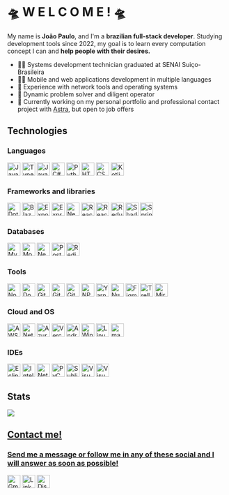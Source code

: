 <div>
  <h1>🛸 W E L C O M E ! 🛸</h1> 
  <p>My name is <strong>João Paulo</strong>, and I'm a <strong>brazilian full-stack developer</strong>. Studying development tools since 2022, my goal is to learn every computation concept I can and <strong>help people with their desires.</strong></p>  
</div>
<div>
  <ul>
    <li>👨‍🎓 Systems development technician graduated at SENAI Suiço-Brasileira</li>
    <li>🧑‍💻 Mobile and web applications development in multiple languages</li>
    <li>🛜 Experience with network tools and operating systems</li>
    <li>🦾 Dynamic problem solver and diligent operator</li>
    <li>💼 Currently working on my personal portfolio and professional contact project with <a href="https://github.com/astra-software">Astra</a>, but open to job offers</li>
  </ul>
</div>
<div>
  <h2>Technologies</h2>
  <h3>Languages</h3>
  
  <img src="https://img.shields.io/badge/JavaScript-F7DF1E?logo=javascript&logoColor=000" height="30" alt="JavaScript"  />
  <img src="https://img.shields.io/badge/TypeScript-3178C6?logo=typescript&logoColor=fff" height="30" alt="TypeScript"  />
  <img src="https://img.shields.io/badge/Java-%23ED8B00.svg?logo=openjdk&logoColor=white" height="30" alt="Java"  />
  <img src="https://custom-icon-badges.demolab.com/badge/C%23-%23239120.svg?logo=cshrp&logoColor=white" height="30" alt="C#"  />
  <img src="https://img.shields.io/badge/Python-3776AB?logo=python&logoColor=fff" height="30" alt="Python"  />
  <img src="https://img.shields.io/badge/HTML-%23E34F26.svg?logo=html5&logoColor=white" height="30" alt="HTML"  />
  <img src="https://img.shields.io/badge/CSS-1572B6?logo=css3&logoColor=fff" height="30" alt="CSS"  />
  <img src="https://img.shields.io/badge/Kotlin-%237F52FF.svg?logo=kotlin&logoColor=white" height="30" alt="Kotlin"  />
  <h3>Frameworks and libraries</h3>
  <img src="https://img.shields.io/badge/.NET-512BD4?logo=dotnet&logoColor=fff" height="30" alt="DotNet"  />
  <img src="https://img.shields.io/badge/Blazor-512BD4?logo=blazor&logoColor=fff" height="30" alt="Blazor"  />
  <img src="https://img.shields.io/badge/Expo-000020?logo=expo&logoColor=fff" height="30" alt="Expo"  />
  <img src="https://img.shields.io/badge/Express.js-%23404d59.svg?logo=express&logoColor=%2361DAFB" height="30" alt="Express"  />
  <img src="https://img.shields.io/badge/Next.js-black?logo=next.js&logoColor=white" height="30" alt="NextJS"  />
  <img src="https://img.shields.io/badge/React-%2320232a.svg?logo=react&logoColor=%2361DAFB" height="30" alt="React"  />
  <img src="https://img.shields.io/badge/React_Native-%2320232a.svg?logo=react&logoColor=%2361DAFB" height="30" alt="React Native"  />
  <img src="https://img.shields.io/badge/Redux-764ABC?logo=redux&logoColor=fff" height="30" alt="Redux"  />
  <img src="https://img.shields.io/badge/shadcn%2Fui-000?logo=shadcnui&logoColor=fff" height="30" alt="Shadcn"  />
  <img src="https://img.shields.io/badge/Spring%20Boot-6DB33F?logo=springboot&logoColor=fff" height="30" alt="Spring Boot"  />
  <h3>Databases</h3>
  <img src="https://img.shields.io/badge/MySQL-4479A1?logo=mysql&logoColor=fff" height="30" alt="MySQL"  />
  <img src="https://img.shields.io/badge/MongoDB-%234ea94b.svg?logo=mongodb&logoColor=white" height="30" alt="MongoDB"  />
  <img src="https://img.shields.io/badge/Neo4j-008CC1?logo=neo4j&logoColor=white" height="30" alt="Neo4j"  />
  <img src="https://img.shields.io/badge/Postgres-%23316192.svg?logo=postgresql&logoColor=white" height="30" alt="Postgres"  />
  <img src="https://img.shields.io/badge/Redis-%23DD0031.svg?logo=redis&logoColor=white" height="30" alt="Redis"  />
  
  <h3>Tools</h3>
  <img src="https://img.shields.io/badge/Node.js-6DA55F?logo=node.js&logoColor=white" height="30" alt="NodeJS"  />
  <img src="https://img.shields.io/badge/Docker-2496ED?logo=docker&logoColor=fff" height="30" alt="Docker"  />
  <img src="https://img.shields.io/badge/Git-F05032?logo=git&logoColor=fff" height="30" alt="Git"  />
  <img src="https://img.shields.io/badge/GitHub-%23121011.svg?logo=github&logoColor=white" height="30" alt="Github"  />
  <img src="https://img.shields.io/badge/GitHub_Actions-2088FF?logo=github-actions&logoColor=white" height="30" alt="Github Actions"  />
  <img src="https://img.shields.io/badge/npm-CB3837?logo=npm&logoColor=fff" height="30" alt="NPM"  />
  <img src="https://img.shields.io/badge/Yarn-2C8EBB?logo=yarn&logoColor=fff" height="30" alt="Yarn"  />
  <img src="https://img.shields.io/badge/NuGet-004880?logo=nuget&logoColor=fff" height="30" alt="Nuget"  />
  <img src="https://img.shields.io/badge/Figma-F24E1E?logo=figma&logoColor=white" height="30" alt="Figma"  />
  <img src="https://img.shields.io/badge/Trello-0052CC?logo=trello&logoColor=fff" height="30" alt="Trello"  />
  <img src="https://img.shields.io/badge/Miro-050038?logo=miro&logoColor=fff" height="30" alt="Miro"  />

  <h3>Cloud and OS</h3>
  
  <img src="https://img.shields.io/badge/AWS-%23FF9900.svg?logo=amazon-web-services&logoColor=white" height="30" alt="AWS"  />
  <img src="https://img.shields.io/badge/Netlify-%23000000.svg?logo=netlify&logoColor=#00C7B7" height="30" alt="Netlify"  />
  <img src="https://custom-icon-badges.demolab.com/badge/Microsoft%20Azure-0089D6?logo=msazure&logoColor=white" height="30" alt="Azure"  />
  <img src="https://img.shields.io/badge/Vercel-%23000000.svg?logo=vercel&logoColor=white" height="30" alt="Vercel"  />
  <img src="https://img.shields.io/badge/Android-3DDC84?logo=android&logoColor=white" height="30" alt="Android"  />
  <img src="https://custom-icon-badges.demolab.com/badge/Windows-0078D6?logo=windows11&logoColor=white" height="30" alt="Windows"  />
  <img src="https://img.shields.io/badge/Linux-FCC624?logo=linux&logoColor=black" height="30" alt="Linux"  />
  <img src="https://img.shields.io/badge/macOS-000000?logo=apple&logoColor=F0F0F0" height="30" alt="macOS"  />

  <h3>IDEs</h3>
  <img src="https://img.shields.io/badge/Eclipse-FE7A16.svg?logo=Eclipse&logoColor=white" height="30" alt="Eclipse"  />
  <img src="https://img.shields.io/badge/IntelliJIDEA-000000.svg?logo=intellij-idea&logoColor=white" height="30" alt="IntelliJ"  />
  <img src="https://img.shields.io/badge/NetBeans%20IDE-1B6AC6.svg?logo=apache-netbeans-ide&logoColor=white" height="30" alt="Netbeans"  />
  <img src="https://img.shields.io/badge/PyCharm-000?logo=pycharm&logoColor=fff" height="30" alt="PyCharm"  />
  <img src="https://img.shields.io/badge/Sublime%20Text-%23575757.svg?logo=sublime-text&logoColor=important" height="30" alt="Sublime"  />
  <img src="https://custom-icon-badges.demolab.com/badge/Visual%20Studio-5C2D91.svg?&logo=visual-studio&logoColor=white" height="30" alt="Visual Studio"  />
  <img src="https://custom-icon-badges.demolab.com/badge/Visual%20Studio%20Code-0078d7.svg?logo=vsc&logoColor=white" height="30" alt="Visual Studio Code"  />
  
</div>
<div>
  <h2>Stats</h2>
  <a href="https://github.com/sntpwbl">
  <img loading="lazy" src="https://github-readme-stats.vercel.app/api/top-langs/?username=sntpwbl&layout=compact&langs_count=7&theme=dracula"/>
</div>
<div>
  <h2>Contact me!</h2>
  <h3>Send me a message or follow me in any of these social and I will answer as soon as possible!</h3>
  <a href="mailto:jpcsantana401@gmail.com"><img src="https://img.shields.io/badge/Gmail-D14836?logo=gmail&logoColor=white" height="30" alt="Gmail"  /></a>
  <a href="https://www.linkedin.com/in/jpcota/"><img src="https://img.shields.io/badge/Linkedin-%230077B5.svg?logo=linkedin&logoColor=white" height="30" alt="LinkedIn"  /></a>
  <a href="https://discord.gg/kveXnPzf"><img src="https://img.shields.io/badge/Discord-%235865F2.svg?&logo=discord&logoColor=white" height="30" alt="Discord"  /></a>
</div>
